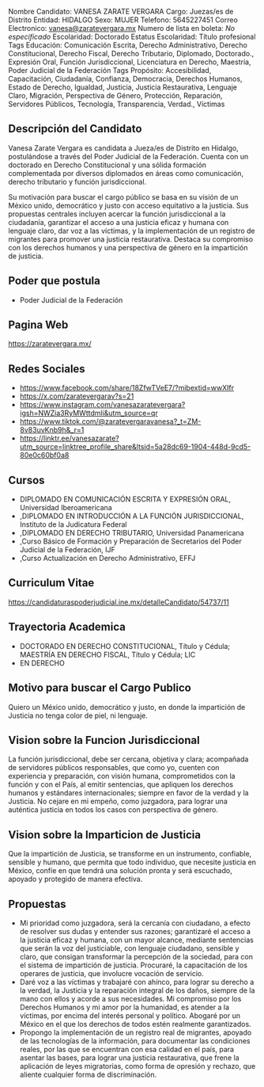 Nombre Candidato: VANESA ZARATE VERGARA
Cargo: Juezas/es de Distrito
Entidad: HIDALGO
Sexo: MUJER
Telefono: 5645227451
Correo Electronico: vanesa@zaratevergara.mx
Numero de lista en boleta: *No especificado*
Escolaridad: Doctorado
Estatus Escolaridad: Título profesional
Tags Educación: Comunicación Escrita, Derecho Administrativo, Derecho Constitucional, Derecho Fiscal, Derecho Tributario, Diplomado, Doctorado., Expresión Oral, Función Jurisdiccional, Licenciatura en Derecho, Maestría, Poder Judicial de la Federación
Tags Propósito: Accesibilidad, Capacitación, Ciudadanía, Confianza, Democracia, Derechos Humanos, Estado de Derecho, Igualdad, Justicia, Justicia Restaurativa, Lenguaje Claro, Migración, Perspectiva de Género, Protección, Reparación, Servidores Públicos, Tecnología, Transparencia, Verdad., Víctimas


## Descripción del Candidato 

Vanesa Zarate Vergara es candidata a Jueza/es de Distrito en Hidalgo, postulándose a través del Poder Judicial de la Federación. Cuenta con un doctorado en Derecho Constitucional y una sólida formación complementada por diversos diplomados en áreas como comunicación, derecho tributario y función jurisdiccional. 

Su motivación para buscar el cargo público se basa en su visión de un México unido, democrático y justo con acceso equitativo a la justicia. Sus propuestas centrales incluyen acercar la función jurisdiccional a la ciudadanía, garantizar el acceso a una justicia eficaz y humana con lenguaje claro, dar voz a las víctimas, y la implementación de un registro de migrantes para promover una justicia restaurativa. Destaca su compromiso con los derechos humanos y una perspectiva de género en la impartición de justicia.


## Poder que postula

- Poder Judicial de la Federación


## Pagina Web

https://zaratevergara.mx/


## Redes Sociales

- https://www.facebook.com/share/18ZfwTVeE7/?mibextid=wwXIfr
- https://x.com/zaratevergarav?s=21
- https://www.instagram.com/vanesazaratevergara?igsh=NWZia3RyMWttdmli&utm_source=qr
- https://www.tiktok.com/@zaratevergaravanesa?_t=ZM-8v83uvKnb9h&_r=1
- https://linktr.ee/vanesazarate?utm_source=linktree_profile_share&ltsid=5a28dc69-1904-448d-9cd5-80e0c60bf0a8


## Cursos

- DIPLOMADO EN COMUNICACIÓN ESCRITA Y EXPRESIÓN ORAL, Universidad Iberoamericana
- ,DIPLOMADO EN INTRODUCCIÓN A LA FUNCIÓN JURISDICCIONAL, Instituto de la Judicatura Federal
- ,DIPLOMADO EN DERECHO TRIBUTARIO, Universidad Panamericana
- ,Curso Básico de Formación y Preparación de Secretarios del Poder Judicial de la Federación, IJF
- ,Curso Actualización en Derecho Administrativo, EFFJ


## Curriculum Vitae

https://candidaturaspoderjudicial.ine.mx/detalleCandidato/54737/11


## Trayectoria Academica

- DOCTORADO EN DERECHO CONSTITUCIONAL, Título y Cédula; MAESTRÍA EN DERECHO FISCAL, Título y Cédula; LIC
- EN DERECHO


## Motivo para buscar el Cargo Publico

Quiero un México unido, democrático y justo, en donde la impartición de Justicia no tenga color de piel, ni lenguaje.


## Vision sobre la Funcion Jurisdiccional

La función jurisdiccional, debe ser cercana, objetiva y clara; acompañada de servidores públicos responsables, que como yo, cuenten con experiencia y preparación, con visión humana, comprometidos con la función y con el País, al emitir sentencias, que apliquen los derechos humanos y estándares internacionales; siempre en favor de la verdad y la Justicia. No cejare en mi empeño, como juzgadora, para lograr una auténtica justicia en todos los casos con perspectiva de género.


## Vision sobre la Imparticion de Justicia

Que la impartición de Justicia, se transforme en un instrumento, confiable, sensible y humano, que permita que todo individuo, que necesite justicia en México, confíe en que tendrá una solución pronta y será escuchado, apoyado y protegido de manera efectiva.


## Propuestas

- Mi prioridad como juzgadora, será la cercanía con ciudadano, a efecto de resolver sus dudas y entender sus razones; garantizaré el acceso a la justicia eficaz y humana, con un mayor alcance, mediante sentencias que serán la voz del justiciable, con lenguaje ciudadano, sensible y claro, que consigan transformar la percepción de la sociedad, para con el sistema de impartición de justicia. Procuraré, la capacitación de los operares de justicia, que involucre vocación de servicio.
- Daré voz a las víctimas y trabajaré con ahínco, para lograr su derecho a la verdad, la Justicia y la reparación integral de los daños, siempre de la mano con ellos y acorde a sus necesidades. Mi compromiso por los Derechos Humanos y mi amor por la humanidad, es atender a la víctimas, por encima del interés personal y político. Abogaré por un México en el que los derechos de todos estén realmente garantizados.
- Propongo la implementación de un registro real de migrantes, apoyado de las tecnologías de la información, para documentar las condiciones reales, por las que se encuentran con esa calidad en el país, para asentar las bases, para lograr una justicia restaurativa, que frene la aplicación de leyes migratorias, como forma de opresión y rechazo, que aliente cualquier forma de discriminación.

